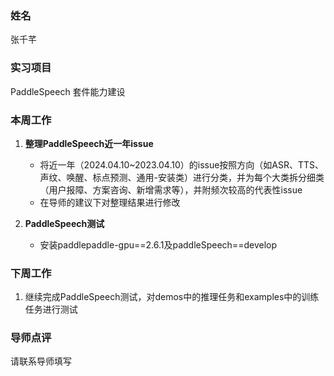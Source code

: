 ### 姓名
张千芊

### 实习项目
PaddleSpeech 套件能力建设

### 本周工作

1. **整理PaddleSpeech近一年issue**
	* 将近一年（2024.04.10~2023.04.10）的issue按照方向（如ASR、TTS、声纹、唤醒、标点预测、通用-安装类）进行分类，并为每个大类拆分细类（用户报障、方案咨询、新增需求等），并附频次较高的代表性issue
	* 在导师的建议下对整理结果进行修改


2. **PaddleSpeech测试**
	* 安装paddlepaddle-gpu\==2.6.1及paddleSpeech\==develop



### 下周工作

1. 继续完成PaddleSpeech测试，对demos中的推理任务和examples中的训练任务进行测试

### 导师点评
请联系导师填写
